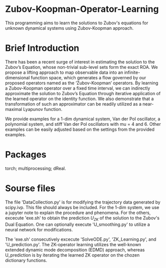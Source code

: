 # Zubov-Koopman-Operator-Learning
This programming aims to learn the solutions to Zubov's equations for unknown dynamical systems using Zubov-Koopman approach.

# Brief Introduction
There has been a recent surge of interest in estimating the solution to the Zubov’s Equation, whose non-trivial sub-level sets 
form the exact ROA. We propose a lifting approach to map observable data into an infinite-dimensional function space, which 
generates a flow governed by our proposed operators named as the ‘Zubov-Koopman’ operators. By learning a Zubov-Koopman operator 
over a fixed time interval, we can indirectly approximate the solution to Zubov’s Equation through iterative application of the 
learned operator on the identity function. We also demonstrate that a transformation of such an approximator can be readily utilized 
as a near-maximal Lyapunov function. 

We provide examples for a 1-dim dynamical system, Van der Pol oscillator, a polynomial system, and stiff Van der Pol oscillators with
mu = 4 and 6. Other examples can be easily adjusted based on the settings from the provided examples.

# Packages
torch;
multiprocessing;
dReal.

# Sourse files
The file 'DataCollection.py' is for modifying the trajectory data generated by scipy.ivp. This file should always be included.
For the 1-dim system, we use a jupyter note to explain the procedure and phenomena.
For the others, excecute 'exe.sh' to obtain the prediction $U_{ZK}$ of the solution to the Zubov's Dual Equation. One can optionally 
execute 'U_smoothing.py' to utilize a neural network for modifications. 

The 'exe.sh' consecutively excecute 'SolveODE.py', 'ZK_Learning.py', and 'U_prediction.py'. The ZK-operator learning utilizes the 
well-known extended dynamic mode decomposition (EDMD) approach, whereas U_prediction is by iterating the learned ZK operator on the 
chozen dictionary functions. 

